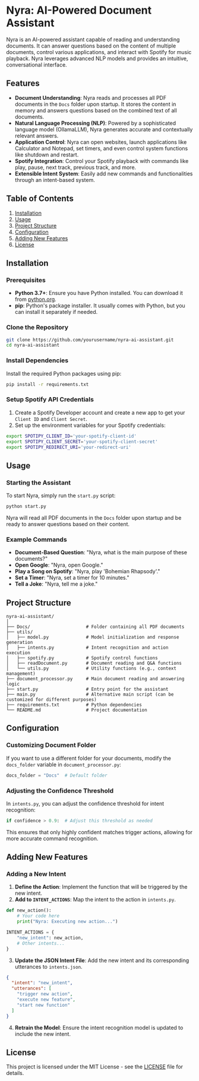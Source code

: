 
# Nyra: AI-Powered Document Assistant

Nyra is an AI-powered assistant capable of reading and understanding documents. It can answer questions based on the content of multiple documents, control various applications, and interact with Spotify for music playback. Nyra leverages advanced NLP models and provides an intuitive, conversational interface.

## Features

- **Document Understanding**: Nyra reads and processes all PDF documents in the `Docs` folder upon startup. It stores the content in memory and answers questions based on the combined text of all documents.
- **Natural Language Processing (NLP)**: Powered by a sophisticated language model (OllamaLLM), Nyra generates accurate and contextually relevant answers.
- **Application Control**: Nyra can open websites, launch applications like Calculator and Notepad, set timers, and even control system functions like shutdown and restart.
- **Spotify Integration**: Control your Spotify playback with commands like play, pause, next track, previous track, and more.
- **Extensible Intent System**: Easily add new commands and functionalities through an intent-based system.

## Table of Contents

1. [Installation](#installation)
2. [Usage](#usage)
3. [Project Structure](#project-structure)
4. [Configuration](#configuration)
5. [Adding New Features](#adding-new-features)
6. [License](#license)

## Installation

### Prerequisites

- **Python 3.7+**: Ensure you have Python installed. You can download it from [python.org](https://www.python.org/downloads/).
- **pip**: Python's package installer. It usually comes with Python, but you can install it separately if needed.

### Clone the Repository

```bash
git clone https://github.com/yourusername/nyra-ai-assistant.git
cd nyra-ai-assistant
```

### Install Dependencies

Install the required Python packages using pip:

```bash
pip install -r requirements.txt
```

### Setup Spotify API Credentials

1. Create a Spotify Developer account and create a new app to get your `Client ID` and `Client Secret`.
2. Set up the environment variables for your Spotify credentials:

```bash
export SPOTIPY_CLIENT_ID='your-spotify-client-id'
export SPOTIPY_CLIENT_SECRET='your-spotify-client-secret'
export SPOTIPY_REDIRECT_URI='your-redirect-uri'
```

## Usage

### Starting the Assistant

To start Nyra, simply run the `start.py` script:

```bash
python start.py
```

Nyra will read all PDF documents in the `Docs` folder upon startup and be ready to answer questions based on their content.

### Example Commands

- **Document-Based Question**: "Nyra, what is the main purpose of these documents?"
- **Open Google**: "Nyra, open Google."
- **Play a Song on Spotify**: "Nyra, play 'Bohemian Rhapsody'."
- **Set a Timer**: "Nyra, set a timer for 10 minutes."
- **Tell a Joke**: "Nyra, tell me a joke."

## Project Structure

```
nyra-ai-assistant/
│
├── Docs/                     # Folder containing all PDF documents
├── utils/
│   ├── model.py              # Model initialization and response generation
│   ├── intents.py            # Intent recognition and action execution
│   ├── spotify.py            # Spotify control functions
│   ├── readDocument.py       # Document reading and Q&A functions
│   └── utils.py              # Utility functions (e.g., context management)
├── document_processor.py     # Main document reading and answering logic
├── start.py                  # Entry point for the assistant
├── main.py                   # Alternative main script (can be customized for different purposes)
├── requirements.txt          # Python dependencies
└── README.md                 # Project documentation
```

## Configuration

### Customizing Document Folder

If you want to use a different folder for your documents, modify the `docs_folder` variable in `document_processor.py`:

```python
docs_folder = "Docs"  # Default folder
```

### Adjusting the Confidence Threshold

In `intents.py`, you can adjust the confidence threshold for intent recognition:

```python
if confidence > 0.9:  # Adjust this threshold as needed
```

This ensures that only highly confident matches trigger actions, allowing for more accurate command recognition.

## Adding New Features

### Adding a New Intent

1. **Define the Action**: Implement the function that will be triggered by the new intent.
2. **Add to `INTENT_ACTIONS`**: Map the intent to the action in `intents.py`.

```python
def new_action():
    # Your code here
    print("Nyra: Executing new action...")

INTENT_ACTIONS = {
    "new_intent": new_action,
    # Other intents...
}
```

3. **Update the JSON Intent File**: Add the new intent and its corresponding utterances to `intents.json`.

```json
{
  "intent": "new_intent",
  "utterances": [
    "trigger new action",
    "execute new feature",
    "start new function"
  ]
}
```

4. **Retrain the Model**: Ensure the intent recognition model is updated to include the new intent.

## License

This project is licensed under the MIT License - see the [LICENSE](LICENSE) file for details.
